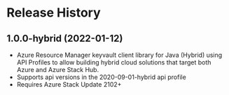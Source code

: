 # Release History

## 1.0.0-hybrid (2022-01-12)

- Azure Resource Manager keyvault client library for Java (Hybrid) using API Profiles to allow building hybrid cloud solutions
that target both Azure and Azure Stack Hub.
- Supports api versions in the 2020-09-01-hybrid api profile
- Requires Azure Stack Update 2102+
